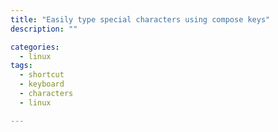 ```yaml
---
title: "Easily type special characters using compose keys"
description: ""

categories: 
  - linux
tags: 
  - shortcut
  - keyboard
  - characters
  - linux

---
```


